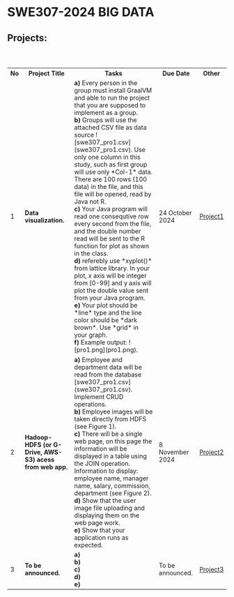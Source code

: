 # SWE307-2024 BIG DATA

## Projects:

<table>
  <header>
    <th>No</th>
    <th>Project Title</th>
    <th>Tasks</th>
    <th>Due Date</th>
    <th>Other</th>
  </header>
  <body>
    <tr>
      <td>1</td>
      <td><b>Data visualization.</b></td>
      <td>
        <b>a)</b> Every person in the group must install GraalVM and able to run the project that you are supposed to implement as a group.<br> 
        <b>b)</b> Groups will use the attached CSV file as data source ![swe307_pro1.csv](swe307_pro1.csv). Use only one column in this study, such as first group will use only *Col-1* data. There are 100 rows (100 data) in the file, and this file will be opened, read by Java not R.<br>
        <b>c)</b> Your Java program will read one consequtive row every second from the file, and the double number read will be sent to the R function for plot as shown in the class.<br>
        <b>d)</b> referebly use *xyplot()* from lattice library. In your plot, x axis will be integer from [0-99] and y axis will plot the double value sent from your Java program.<br>
        <b>e)</b> Your plot should be *line* type and the line color should be *dark brown*. Use *grid* in your graph.<br>
        <b>f)</b> Example output: ![pro1.png](pro1.png).
      </td>
      <td>24 October 2024 <br></td>
      <td><a href="pro1.pdf">Project1</a></td>
    </tr>
    <tr>
      <td>2</td>
      <td><b>Hadoop-HDFS (or G-Drive, AWS-S3) acess from web app.</b></td>
      <td>
        <b>a)</b> Employee and department data will be read from the database [swe307_pro1.csv](swe307_pro1.csv). Implement CRUD operations. <br>
        <b>b)</b> Employee images will be taken directly from HDFS (see Figure 1).<br>
        <b>c)</b> There will be a single web page, on this page the information will be displayed in a table using the JOIN operation. Information to display: employee name, manager name, salary, commission, department (see Figure 2). <br>
        <b>d)</b> Show that the user image file uploading and displaying them on the web page work. <br>
        <b>e)</b> Show that your application runs as expected.
      </td>
      <td>8 November 2024<br></td>
      <td><a href="pro2.pdf">Project2</a></td>
    </tr>
    <tr>
      <td>3</td>
      <td><b>To be announced.</b></td>
      <td>
        <b>a)</b>  <br>
        <b>b)</b>  <br>
        <b>c)</b>  <br>
        <b>d)</b> <br>
        <b>e)</b>  <br>
      </td>
      <td>To be announced.<br></td>
      <td><a href="pro3.pdf">Project3</a></td>
    </tr>
</body>
</table>
